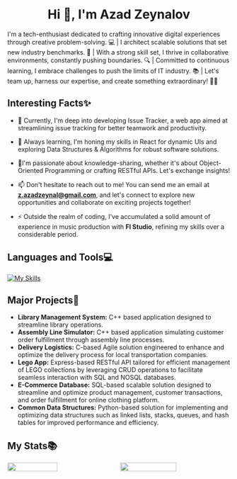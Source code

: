 
<h1 align="center">Hi 👋, I'm Azad Zeynalov</h1>
<p>I'm a tech-enthusiast dedicated to crafting innovative digital experiences through creative problem-solving. 💻 | I architect scalable solutions that set new industry benchmarks. 🚀 | With a strong skill set, I thrive in collaborative environments, constantly pushing boundaries. 🔍 | Committed to continuous learning, I embrace challenges to push the limits of IT industry. 📚 | Let's team up, harness our expertise, and create something extraordinary! 💼✨</p>


<h2>Interesting Facts✨</h2>

- 🔭 Currently, I'm deep into developing Issue Tracker, a web app aimed at streamlining issue tracking for better teamwork and productivity.

- 🌱  Always learning, I'm honing my skills in React for dynamic UIs and exploring Data Structures & Algorithms for robust software solutions.

- 💬I'm passionate about knowledge-sharing, whether it's about Object-Oriented Programming or crafting RESTful APIs. Let's exchange insights!
 
- 📫 Don't hesitate to reach out to me! You can send me an email at **z.azadzeynal@gmail.com**, and let's connect to explore new opportunities and collaborate on exciting projects together!

- ⚡ Outside the realm of coding, I've accumulated a solid amount of experience in music production with **Fl Studio**, refining my skills over a considerable period.
<p align="left">
</p>


<h2 align="left">Languages and Tools💻</h2>

 [![My Skills](https://skillicons.dev/icons?i=c,cpp,js,py,php,django,react,nodejs,express,mongo,postgres,linux,git&perline=15)](https://skillicons.dev)
 

 <h2>Major Projects💼</h2>

 - **Library Management System:** C++ based application designed to streamline library operations.
 - **Assembly Line Simulator:** C++ based application simulating customer order fulfillment through assembly line processes.
 - **Delivery Logistics:** C-based Agile solution engineered to enhance and optimize the delivery process for local transportation companies.
 - **Lego App:** Express-based RESTful API tailored for efficient management of LEGO collections by leveraging CRUD operations to facilitate seamless interaction with SQL and NOSQL databases.
 - **E-Commerce Database:** SQL-based scalable solution designed to streamline and optimize product management, customer transactions, and order fulfillment for online clothing platform.
 - **Common Data Structures:** Python-based solution for implementing and optimizing data structures such as linked lists, stacks, queues, and hash tables for improved performance and efficiency.

 
<h2>My Stats📚</h2>


<div style="display: flex; flex-direction: row; gap: 20px">
 <img style="heigth: auto; width: 48%;" class="img" src="https://github-readme-stats.vercel.app/api?username=808azad&show_icons=true&theme=neon" />
 <img style="heigth: auto; width: 51%;" class="img" src="https://streak-stats.demolab.com/?user=808azad&theme=neon&layout=compact" />
</div>


